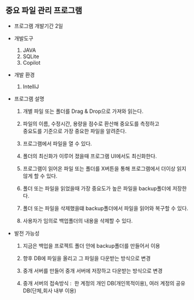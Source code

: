 중요 파일 관리 프로그램 
---------------------------------------------

- 프로그램 개발기간
   2일

- 개발도구 
   1. JAVA
   2. SQLite
   3. Copilot

- 개발 환경
   1. IntelliJ

- 프로그램 설명

   1. 개별 파일 또는 폴더를 Drag & Drop으로 가져와 읽는다.
   
   2. 파일의 이름, 수정시간, 용량을 점수로 환산해
      중요도를 측정하고   
      중요도를 기준으로 가장 중요한 파일을 알려준다.

   3. 프로그램에서 파일을 열 수 있다.

   4. 폴더의 최신화가 이루어 졌을때 프로그램 UI에서도 최신화한다.

   5. 프로그램이 읽어온 파일 또는 폴더를 X버튼을 통해 프로그램에서 더이상 읽지 않게 할 수 있다.

   6. 폴더 또는 파일을 읽었을때 가장 중요도가 높은 파일을 backup폴더에 저장한다.

   7. 폴더 또는 파일을 삭제했을떄 backup폴더에서 파일을 읽어와 복구할 수 있다.

   8. 사용자가 임의로 백업폴더의 내용을 삭제할 수 있다.

- 발전 가능성

  1. 지금은 백업을 프로젝트 폴더 안에 backup폴더를 만들어서 이용

  2. 향후 DB에 파일을 올리고 그 파일을 다운받는 방식으로 변경

  3. 중개 서버를 만들어 중개 서버에 저장하고 다운받는 방식으로 변경

  4. 중개 서버의 접속방식 :  한 계정의 개인 DB(개인목적이용),
                           여러 계정의 공유 DB(단체,회사 내부 이용)


